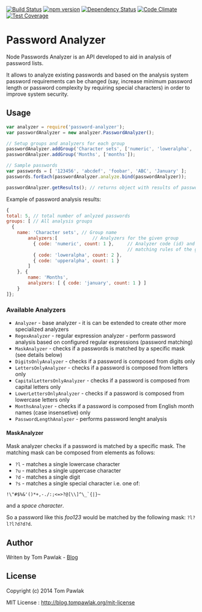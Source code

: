 [![Build Status](https://travis-ci.org/T-PWK/node-password-analyzer.svg?branch=master)](https://travis-ci.org/T-PWK/node-password-analyzer) [![npm version](https://badge.fury.io/js/node-password-analyzer.svg)](http://badge.fury.io/js/node-password-analyzer) [![Dependency Status](https://gemnasium.com/T-PWK/node-password-analyzer.svg)](https://gemnasium.com/T-PWK/node-password-analyzer) [![Code Climate](https://codeclimate.com/github/T-PWK/node-password-analyzer/badges/gpa.svg)](https://codeclimate.com/github/T-PWK/node-password-analyzer) [![Test Coverage](https://codeclimate.com/github/T-PWK/node-password-analyzer/badges/coverage.svg)](https://codeclimate.com/github/T-PWK/node-password-analyzer)

Password Analyzer
======================

Node Passwords Analyzer is an API developed to aid in analysis of password lists. 

It allows to analyze existing passwords and based on the analysis system password requirements can be changed (say, increase minimum password length or password complexity by requiring special characters) in order to improve system security.

## Usage ##

```js
var analyzer = require('password-analyzer');
var passwordAnalyzer = new analyzer.PasswordAnalyzer();

// Setup groups and analyzers for each group
passwordAnalyzer.addGroup('Character sets', ['numeric', 'loweralpha', 'upperalpha']);
passwordAnalyzer.addGroup('Months', ['months']);

// Sample passwords
var passwords = [ '123456', 'abcdef', 'foobar', 'ABC', 'January' ];
passwords.forEach(passwordAnalyzer.analyze.bind(passwordAnalyzer));

passwordAnalyzer.getResults(); // returns object with results of passwords analysis
```

Example of password analysis results:

```js
{
total: 5, // total number of anlyzed passwords
groups: [ // All analysis groups
  { 
    name: 'Character sets', // Group name
		analyzers:[             // Analyzers for the given group
		  { code: 'numeric', count: 1 },     // Analyzer code (id) and number of passwords
			                                 // matching rules of the given analyzer
		  { code: 'loweralpha', count: 2 },
		  { code: 'upperalpha', count: 1 }
		]
	}, { 
		name: 'Months', 
		analyzers: [ { code: 'january', count: 1 } ]
	}
]};
```

### Available Analyzers ###

- `Analyzer` - base analyzer - it is can be extended to create other more specialized analyzers
- `RegexAnalyzer` - regular expression analyzer - perform password analysis based on configured regular expressions (password matching) 
- `MaskAnalyzer` - checks if a passwords is matched by a specific mask (see details below)
- `DigitsOnlyAnalyzer` - checks if a password is composed from digits only
- `LettersOnlyAnalyzer` - checks if a password is composed from letters only
- `CapitalLettersOnlyAnalyzer` - checks if a password is composed from capital letters only 
- `LowerLettersOnlyAnalyzer` -  checks if a password is composed from lowercase letters only
- `MonthsAnalyzer` - checks if a password is composed from English month names (case insensetive) only
- `PasswordLengthAnalyzer` - performs password lenght analysis

#### MaskAnalyzer ####
Mask analyzer checks if a password is matched by a specific mask. The matching mask can be composed from elements as follows:
- `?l` - matches a single lowercase character
- `?u` - matches a single uppercase character
- `?d` - matches a single digit
- `?s` - matches a single special character i.e. one of:

``` 
!\"#$%&'()*+,-./:;<=>?@[\\]^\_`{|}~
```
and a _space character_.

So a password like this _foo123_ would be matched by the following mask: `?l?l?l?d?d?d`.

## Author ##
Writen by Tom Pawlak - [Blog](http://blog.tompawlak.org)

## License ##

Copyright (c) 2014 Tom Pawlak

MIT License : http://blog.tompawlak.org/mit-license

